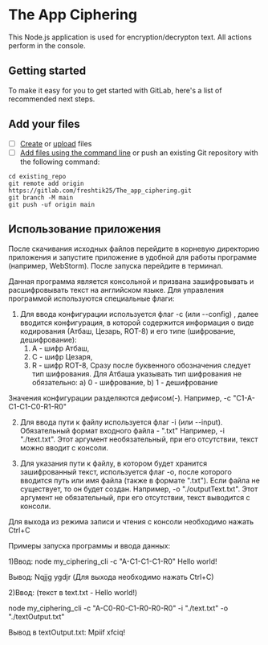 # The App Ciphering

This Node.js application is used for encryption/decrypton text.
 All actions  perform in the console.

## Getting started

To make it easy for you to get started with GitLab, here's a list of recommended next steps.

## Add your files

- [ ] [Create](https://gitlab.com/-/experiment/new_project_readme_content:7c9d86e586ecf47b1bc6cdf3171c002e?https://docs.gitlab.com/ee/user/project/repository/web_editor.html#create-a-file) or [upload](https://gitlab.com/-/experiment/new_project_readme_content:7c9d86e586ecf47b1bc6cdf3171c002e?https://docs.gitlab.com/ee/user/project/repository/web_editor.html#upload-a-file) files
- [ ] [Add files using the command line](https://gitlab.com/-/experiment/new_project_readme_content:7c9d86e586ecf47b1bc6cdf3171c002e?https://docs.gitlab.com/ee/gitlab-basics/add-file.html#add-a-file-using-the-command-line) or push an existing Git repository with the following command:

```
cd existing_repo
git remote add origin https://gitlab.com/freshtik25/The_app_ciphering.git
git branch -M main
git push -uf origin main
```
## Использование приложения
После скачивания исходных файлов перейдите в корневую директорию приложения и запустите приложение в удобной для работы
 программе (например, WebStorm). После запуска перейдите в терминал.

Данная программа является консольной и призвана зашифровывать и расшифровывать текст на английском языке. Для управления программой используются специальные флаги:
1) Для ввода конфигурации используется флаг -c (или --config) , далее вводится конфигурация, в которой 
содержится информация о виде кодирования (Атбаш, Цезарь, ROT-8) и его типе (шифрование, дешифрование):
    1) A - шифр Атбаш,
    2) C - шифр Цезаря,
    3) R - шифр ROT-8,
    Сразу после буквенного обозначения следует тип шифрования. Для Атбаша указывать тип шифрования не обязательно:
    a) 0 - шифрование,
    b) 1 - дешифрование
    
Значения конфигурации разделяются дефисом(-).
Например, -c "C1-A-C1-C1-C0-R1-R0"

2) Для ввода пути к файлу используется флаг -i (или --input). Обязательный формат входного файла - ".txt"
Например, -i "./text.txt". 
Этот аргумент необязательный, при его отсутствии, текст можно вводит с консоли.

3) Для указания пути к файлу, в котором будет хранится зашифрованный текст, используется флаг -o, после которого 
вводится путь или имя файла (также в формате ".txt"). Если файла не существует, то он будет создан.
Например, -o "./outputText.txt".
Этот аргумент не обязательный, при его отсутствии, текст выводится с консоли.

Для выхода из режима записи и чтения с консоли необходимо нажать Ctrl+C

Примеры запуска программы и ввода данных:

1)Ввод:
node my_ciphering_cli -c "A-C1-C1-C1-R0"
Hello world!

Вывод:
Nqjjg ygdjr
(Для выхода необходимо нажать Ctrl+C)

2)Ввод: (текст в text.txt - Hello world!)

 node my_ciphering_cli -c "A-C0-R0-C1-R0-R0-R0" -i "./text.txt" -o "./textOutput.txt"
 
 Вывод в textOutput.txt:
 Mpiif xfciq!
 
 